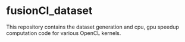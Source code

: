 # fusionCl_dataset
This repository contains the dataset generation and cpu, gpu speedup computation code for various OpenCL kernels.
